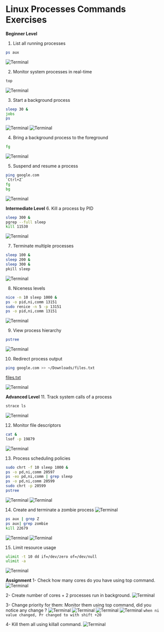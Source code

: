 # Linux Processes Commands Exercises

**Beginner Level**
1. List all running processes
```bash
ps aux
```
![Terminal](Images/1.png)

2. Monitor system processes in real-time
```bash
top
```
![Terminal](Images/2.png)

3. Start a background process
```bash
sleep 30 &
jobs
ps
```
![Terminal](Images/3.1.png)  ![Terminal](Images/3.2.png)

4. Bring a background process to the foreground
```bash
fg
```
![Terminal](Images/4.png) 

5. Suspend and resume a process
```bash
ping google.com
`Ctrl+Z`
fg
bg
```
![Terminal](Images/5.png) 


**Intermediate Level**
6. Kill a process by PID
```bash
sleep 300 &
pgrep --full sleep
kill 11530
```
![Terminal](Images/6.png) 

7. Terminate multiple processes
```bash
sleep 100 &
sleep 200 &
sleep 300 &
pkill sleep
```
![Terminal](Images/7.png) 

8. Niceness levels
```bash
nice -n 10 sleep 1000 &
ps -o pid,ni,comm 13151
sudo renice -n 5 -p 13151
ps -o pid,ni,comm 13151
```
![Terminal](Images/8.png)

9. View process hierarchy
```bash
pstree
```
![Terminal](Images/9.png)

10. Redirect process output
```bash
ping google.com >> ~/Downloads/files.txt
```
[files.txt](https://drive.google.com/file/d/1gtrxCiymFvCbYsbbI-BuZfaGLbxc9Y4P/view?usp=drive_link)

![Terminal](Images/10.png)


**Advanced Level**
11. Track system calls of a process
```bash
strace ls
```
![Terminal](Images/11.png)

12. Monitor file descriptors
```bash
cat &
lsof -p 19879
```
![Terminal](Images/12.png)

13. Process scheduling policies
```bash
sudo chrt -f 10 sleep 1000 &
ps -o pd,ni,comm 20597
ps -eo pd,ni,comm | grep sleep
ps -o pd,ni,comm 20599
sudo chrt -p 20599
pstree
```
![Terminal](Images/13.1.png)  ![Terminal](Images/13.2.png)

14. Create and terminate a zombie process
![Terminal](Images/14.1.png)
```bash
ps aux | grep Z
ps aux| grep zombie
kill 22679
```
![Terminal](Images/14.2.png)  ![Terminal](Images/14.3.png)

15. Limit resource usage
```bash
ulimit -t 10 dd if=/dev/zero of=/dev/null
ulimit -a
```
![Terminal](Images/15.png)

**Assignment**
1- Check how many cores do you have using top command.
![Terminal](Images/16.png)

2- Create number of cores + 2 processes run in background.
![Terminal](Images/16.1.png)

3- Change priority for them:
Monitor them using top command, did you notice any change ?
![Terminal](Images/16.1.png)  ![Terminal](Images/16.2.png)
![Terminal](Images/16.3.png)  ![Terminal](Images/16.4.png)
`when ni value changed, Pr changed to with shift +20`

4- Kill them all using killall command.
    ![Terminal](Images/16.5.png)
